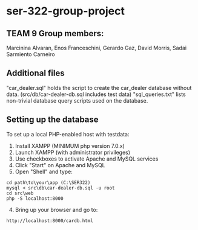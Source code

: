 # ser-322-group-project
## TEAM 9 Group members:
Marcinina Alvaran,
Enos Franceschini,
Gerardo Gaz,
David Morris,
Sadai Sarmiento Carneiro

## Additional files
"car_dealer.sql" holds the script to create the car_dealer database without data. (src/db/car-dealer-db.sql includes test data)
"sql_queries.txt" lists non-trivial database query scripts used on the database.

## Setting up the database
To set up a local PHP-enabled host with testdata:

1. Install XAMPP (MINIMUM php version 7.0.x)
2. Launch XAMPP (with administrator privileges)
3. Use checkboxes to activate Apache and MySQL services
4. Click "Start" on Apache and MySQL
3. Open "Shell" and type:
```ssh
cd path\to\your\app (C:\SER322)
mysql < src\db\car-dealer-db.sql -u root
cd src\web
php -S localhost:8000
```
4. Bring up your browser and go to:
```
http://localhost:8000/cardb.html
```
